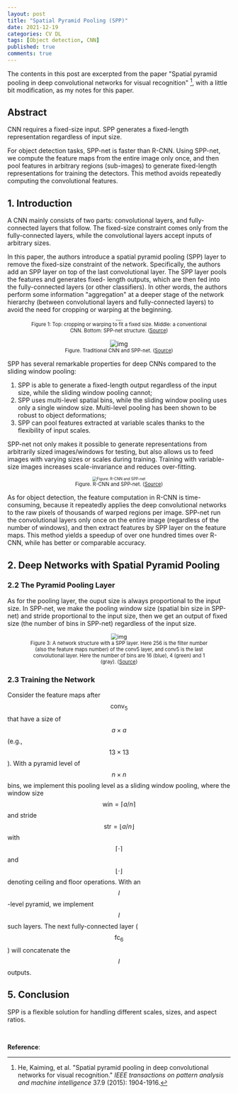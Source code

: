 ```yaml
---
layout: post
title: "Spatial Pyramid Pooling (SPP)"
date: 2021-12-19
categories: CV DL
tags: [Object detection, CNN]
published: true
comments: true
---
```


The contents in this post are excerpted from the paper "Spatial pyramid pooling in deep convolutional networks for visual recognition" [^1], with a little bit modification, as my notes for this paper.

## Abstract

CNN requires a fixed-size input. SPP generates a fixed-length representation regardless of input size.

For object detection tasks, SPP-net is faster than R-CNN. Using SPP-net, we compute the feature maps from the entire image only once, and then pool features in arbitrary regions (sub-images) to generate fixed-length representations for training the detectors. This method avoids repeatedly computing the convolutional features.

## 1. Introduction

A CNN mainly consists of two parts: convolutional layers, and fully-connected layers that follow. The fixed-size constraint comes only from the fully-connected layers,  while the convolutional layers accept inputs of arbitrary sizes.

In this paper, the authors introduce a spatial pyramid pooling (SPP) layer to remove the fixed-size constraint of the network. Specifically, the authors add an SPP layer on top of the last convolutional layer. The SPP layer pools the features and generates fixed- length outputs, which are then fed into the fully-connected layers (or other classifiers). In other words, the authors perform some information "aggregation" at a deeper stage of the network hierarchy (between convolutional layers and fully-connected layers) to avoid the need for cropping or warping at the beginning.

<div align='center'>
<figure>
<img src="https://production-media.paperswithcode.com/methods/new_teaser_dU3j8iq.jpg" alt="Figure 1" style="zoom: 20%;" />
<figcaption style="font-size:80%;"> Figure 1: Top: cropping or warping to fit a fixed size. Middle: a conventional CNN. Bottom: SPP-net structure. (<a href="https://paperswithcode.com/method/spp-net">Source</a>) </figcaption>
</figure>
</div>

<div align='center'>
<figure>
<img src="https://www.pianshen.com/images/587/fc4c3af7c6bc0b52baaef92b745127e3.png" alt="img" style="zoom:100%;" />
<figcaption style="font-size:80%;"> Figure. Traditional CNN and SPP-net. (<a href="https://www.pianshen.com/article/75161659567/">Source</a>) </figcaption>
</figure>
</div>

SPP has several remarkable properties for deep CNNs compared to the sliding window pooling:

1. SPP is able to generate a fixed-length output regardless of the input size, while the sliding window pooling cannot;
2. SPP uses multi-level spatial bins, while the sliding window pooling uses only a single window size. Multi-level pooling has been shown to be robust to object deformations;
3. SPP can pool features extracted at variable scales thanks to the flexibility of input scales.

SPP-net not only makes it possible to generate representations from arbitrarily sized images/windows for testing, but also allows us to feed images with varying sizes or scales during training. Training with variable-size images increases scale-invariance and reduces over-fitting.

<div align='center'>
<figure>
<img src="https://miro.medium.com/max/1400/1*n4LE9idyGJX_efOsS-FNvw.png" alt="Figure. R-CNN and SPP-net" style="zoom:60%;" />
<figcaption style="font-size:80%;"> Figure. R-CNN and SPP-net. (<a href="https://medium.com/coinmonks/review-sppnet-1st-runner-up-object-detection-2nd-runner-up-image-classification-in-ilsvrc-906da3753679">Source</a>) </figcaption>
</figure>
</div>

As for object detection, the feature computation in R-CNN is time-consuming, because it repeatedly applies the deep convolutional networks to the raw pixels of thousands of warped regions per image. SPP-net run the convolutional layers only once on the entire image (regardless of the number of windows), and then extract features by SPP layer on the feature maps. This method yields a speedup of over one hundred times over R-CNN, while has better or comparable accuracy.

## 2. Deep Networks with Spatial Pyramid Pooling

### 2.2 The Pyramid Pooling Layer

As for the pooling layer, the ouput size is always proportional to the input size. In SPP-net, we make the pooling window size (spatial bin size in SPP-net) and stride proportional to the input size, then we get an output of fixed size (the number of bins in SPP-net) regardless of the input size.

<div align='center'>
<figure>
<img src="https://miro.medium.com/max/1176/1*Af0rCJ67rVYdfIfhwnwi3A.png" alt="img" style="zoom:90%;" />
<figcaption style="font-size:80%;"> Figure 3: A network structure with a SPP layer. Here 256 is the filter number (also the feature maps number) of the conv5 layer, and conv5 is the last convolutional layer. Here the number of bins are 16 (blue), 4 (green) and 1 (gray). (<a href="https://medium.com/coinmonks/review-sppnet-1st-runner-up-object-detection-2nd-runner-up-image-classification-in-ilsvrc-906da3753679">Source</a>) </figcaption>
</figure>
</div>

### 2.3 Training the Network

Consider the feature maps after $$ \mathrm{conv}_{5} $$ that have a size of $$ a \times a $$ (e.g., $$ 13 \times 13 $$). With a pyramid level of $$ n \times n $$ bins, we implement this pooling level as a sliding window pooling, where the window size $$ \mathrm{win} = \lceil a / n \rceil $$ and stride $$ \mathrm{str} = \lfloor a / n\rfloor $$ with $$ \lceil\cdot\rceil $$ and $$ \lfloor\cdot\rfloor $$ denoting ceiling and floor operations. With an $$ l $$-level pyramid, we implement $$ l $$ such layers. The next fully-connected layer ($$ \mathrm{fc}_{6} $$) will concatenate the $$ l $$ outputs.

## 5. Conclusion

SPP is a flexible solution for handling different scales, sizes, and aspect ratios.

<br>

**Reference**: 

[^1]: He, Kaiming, et al. "Spatial pyramid pooling in deep convolutional networks for visual recognition." *IEEE transactions on pattern analysis and machine intelligence* 37.9 (2015): 1904-1916.